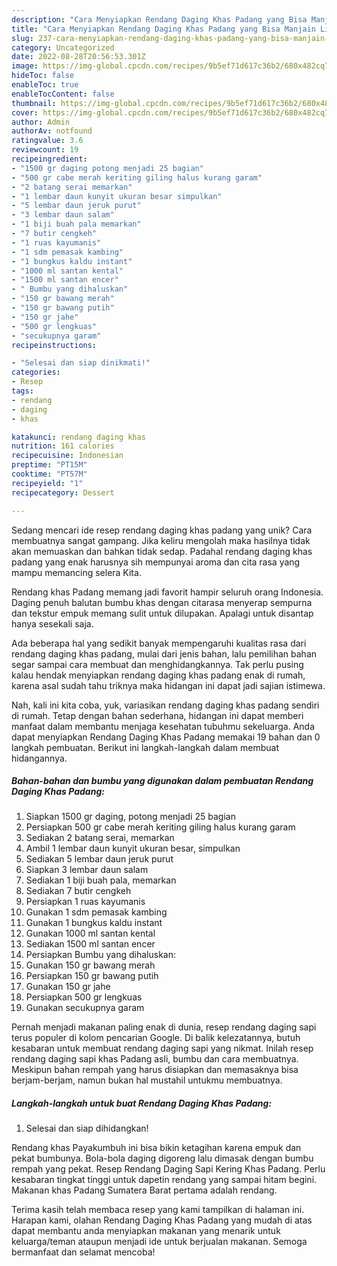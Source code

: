 ```yaml
---
description: "Cara Menyiapkan Rendang Daging Khas Padang yang Bisa Manjain Lidah"
title: "Cara Menyiapkan Rendang Daging Khas Padang yang Bisa Manjain Lidah"
slug: 237-cara-menyiapkan-rendang-daging-khas-padang-yang-bisa-manjain-lidah
category: Uncategorized
date: 2022-08-28T20:56:53.301Z
image: https://img-global.cpcdn.com/recipes/9b5ef71d617c36b2/680x482cq70/rendang-daging-khas-padang-foto-resep-utama.jpg
hideToc: false
enableToc: true
enableTocContent: false
thumbnail: https://img-global.cpcdn.com/recipes/9b5ef71d617c36b2/680x482cq70/rendang-daging-khas-padang-foto-resep-utama.jpg
cover: https://img-global.cpcdn.com/recipes/9b5ef71d617c36b2/680x482cq70/rendang-daging-khas-padang-foto-resep-utama.jpg
author: Admin
authorAv: notfound
ratingvalue: 3.6
reviewcount: 19
recipeingredient:
- "1500 gr daging potong menjadi 25 bagian"
- "500 gr cabe merah keriting giling halus kurang garam"
- "2 batang serai memarkan"
- "1 lembar daun kunyit ukuran besar simpulkan"
- "5 lembar daun jeruk purut"
- "3 lembar daun salam"
- "1 biji buah pala memarkan"
- "7 butir cengkeh"
- "1 ruas kayumanis"
- "1 sdm pemasak kambing"
- "1 bungkus kaldu instant"
- "1000 ml santan kental"
- "1500 ml santan encer"
- " Bumbu yang dihaluskan"
- "150 gr bawang merah"
- "150 gr bawang putih"
- "150 gr jahe"
- "500 gr lengkuas"
- "secukupnya garam"
recipeinstructions:

- "Selesai dan siap dinikmati!"
categories:
- Resep
tags:
- rendang
- daging
- khas

katakunci: rendang daging khas 
nutrition: 161 calories
recipecuisine: Indonesian
preptime: "PT15M"
cooktime: "PT57M"
recipeyield: "1"
recipecategory: Dessert

---
```





Sedang mencari ide resep rendang daging khas padang yang unik? Cara membuatnya sangat gampang. Jika keliru mengolah maka hasilnya tidak akan memuaskan dan bahkan tidak sedap. Padahal rendang daging khas padang yang enak harusnya sih mempunyai aroma dan cita rasa yang mampu memancing selera Kita.





Rendang khas Padang memang jadi favorit hampir seluruh orang Indonesia. Daging penuh balutan bumbu khas dengan citarasa menyerap sempurna dan tekstur empuk memang sulit untuk dilupakan. Apalagi untuk disantap hanya sesekali saja.

Ada beberapa hal yang sedikit banyak mempengaruhi kualitas rasa dari rendang daging khas padang, mulai dari jenis bahan, lalu pemilihan bahan segar sampai cara membuat dan menghidangkannya. Tak perlu pusing kalau hendak menyiapkan rendang daging khas padang enak di rumah, karena asal sudah tahu triknya maka hidangan ini dapat jadi sajian istimewa.






Nah, kali ini kita coba, yuk, variasikan rendang daging khas padang sendiri di rumah. Tetap dengan bahan sederhana, hidangan ini dapat memberi manfaat dalam membantu menjaga kesehatan tubuhmu sekeluarga. Anda dapat menyiapkan Rendang Daging Khas Padang memakai 19 bahan dan 0 langkah pembuatan. Berikut ini langkah-langkah dalam membuat hidangannya.

<!--inarticleads1-->

##### Bahan-bahan dan bumbu yang digunakan dalam pembuatan Rendang Daging Khas Padang:

1. Siapkan 1500 gr daging, potong menjadi 25 bagian
1. Persiapkan 500 gr cabe merah keriting giling halus kurang garam
1. Sediakan 2 batang serai, memarkan
1. Ambil 1 lembar daun kunyit ukuran besar, simpulkan
1. Sediakan 5 lembar daun jeruk purut
1. Siapkan 3 lembar daun salam
1. Sediakan 1 biji buah pala, memarkan
1. Sediakan 7 butir cengkeh
1. Persiapkan 1 ruas kayumanis
1. Gunakan 1 sdm pemasak kambing
1. Gunakan 1 bungkus kaldu instant
1. Gunakan 1000 ml santan kental
1. Sediakan 1500 ml santan encer
1. Persiapkan  Bumbu yang dihaluskan:
1. Gunakan 150 gr bawang merah
1. Persiapkan 150 gr bawang putih
1. Gunakan 150 gr jahe
1. Persiapkan 500 gr lengkuas
1. Gunakan secukupnya garam


Pernah menjadi makanan paling enak di dunia, resep rendang daging sapi terus populer di kolom pencarian Google. Di balik kelezatannya, butuh kesabaran untuk membuat rendang daging sapi yang nikmat. Inilah resep rendang daging sapi khas Padang asli, bumbu dan cara membuatnya. Meskipun bahan rempah yang harus disiapkan dan memasaknya bisa berjam-berjam, namun bukan hal mustahil untukmu membuatnya. 

<!--inarticleads2-->

##### Langkah-langkah untuk buat Rendang Daging Khas Padang:


1. Selesai dan siap dihidangkan!

Rendang khas Payakumbuh ini bisa bikin ketagihan karena empuk dan pekat bumbunya. Bola-bola daging digoreng lalu dimasak dengan bumbu rempah yang pekat. Resep Rendang Daging Sapi Kering Khas Padang. Perlu kesabaran tingkat tinggi untuk dapetin rendang yang sampai hitam begini. Makanan khas Padang Sumatera Barat pertama adalah rendang. 

Terima kasih telah membaca resep yang kami tampilkan di halaman ini. Harapan kami, olahan Rendang Daging Khas Padang yang mudah di atas dapat membantu anda menyiapkan makanan yang menarik untuk keluarga/teman ataupun menjadi ide untuk berjualan makanan. Semoga bermanfaat dan selamat mencoba!
